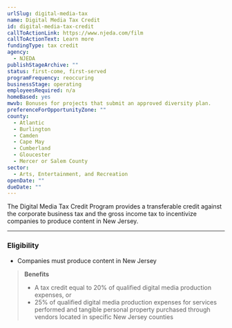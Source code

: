 ```yaml
---
urlSlug: digital-media-tax
name: Digital Media Tax Credit
id: digital-media-tax-credit
callToActionLink: https://www.njeda.com/film
callToActionText: Learn more
fundingType: tax credit
agency:
  - NJEDA
publishStageArchive: ""
status: first-come, first-served
programFrequency: reoccuring
businessStage: operating
employeesRequired: n/a
homeBased: yes
mwvb: Bonuses for projects that submit an approved diversity plan.
preferenceForOpportunityZone: ""
county:
  - Atlantic
  - Burlington
  - Camden
  - Cape May
  - Cumberland
  - Gloucester
  - Mercer or Salem County
sector:
  - Arts, Entertainment, and Recreation
openDate: ""
dueDate: ""
---
```


The Digital Media Tax Credit Program provides a transferable credit against the corporate business tax and the gross income tax to incentivize companies to produce content in New Jersey.

---
### Eligibility
* Companies must produce content in New Jersey

>**Benefits**
>* A tax credit equal to 20% of qualified digital media production expenses, or 
>* 25% of qualified digital media production expenses for services performed and tangible personal property purchased through vendors located in specific New Jersey counties


